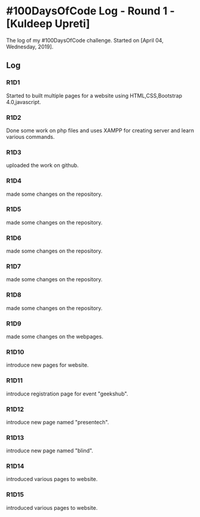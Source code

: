 # #100DaysOfCode Log - Round 1 - [Kuldeep Upreti]

The log of my #100DaysOfCode challenge. Started on [April 04, Wednesday, 2019].

## Log

### R1D1 
Started to built multiple pages for a website using HTML,CSS,Bootstrap 4.0,javascript.

### R1D2
Done some work on php files and uses XAMPP for creating server and learn various commands.

### R1D3
uploaded the work on github.

### R1D4
made some changes on the repository.

### R1D5
made some changes on the repository.

### R1D6
made some changes on the repository.

### R1D7
made some changes on the repository.

### R1D8
made some changes on the repository.

### R1D9
made some changes on the webpages.

### R1D10
introduce new pages for website.

### R1D11
introduce registration page for event "geekshub".

### R1D12
introduce new page named "presentech".

### R1D13
introduce new page named "blind".

### R1D14
introduced various pages to website.

### R1D15
introduced various pages to website.


